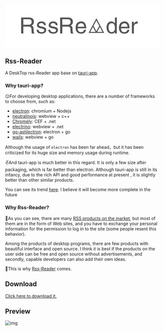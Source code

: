 ![img](./img/logo.png)

## Rss-Reader

A DeskTop rss-Reader app base on [tauri-app](https://github.com/tauri-apps/tauri).

### Why tauri-app?

😕For developing desktop applications, there are a number of frameworks to choose from, such as:

- [electron](https://github.com/electron/electron): chromium + Nodejs
- [neutralinojs](https://github.com/neutralinojs/neutralinojs): webview + c++
- [Chromely](https://github.com/chromelyapps/Chromely): CEF + .net
- [electrino](https://github.com/pojala/electrino): webview + .net
- [go-astilectron](https://github.com/asticode/go-astilectron): electron + go
- [wails](https://github.com/wailsapp/wails): webview + go

Although the usage of `electron` has been far ahead，but it has been criticized for its huge size and memory usage during runtime.

✌And tauri-app is much better in this regard. It is only a few size after packaging, which is far better than electron. Although tauri-app is still in its infancy, due to the rich API and good performance at present , it is slightly better than other similar products.

You can see its trend [here](https://risingstars.js.org/2021/en). I believe it will become more complete in the future

### Why Rss-Reader?

🤔As you can see, there are many [RSS products on the market](https://zapier.com/blog/best-rss-feed-reader-apps/#inoreader), but most of them are in the form of Web sites, and you have to exchange your personal information for the permission to log in to the site (some people resent this behavior).

Among the products of desktop programs, there are few products with beautiful interface and open source. I think it is best if the products on the user side can be free and open source without advertisements, and secondly, capable developers can also add their own ideas.

🎉This is why [Rss-Reader](https://github.com/peterroe/Rss-Reade) comes.

## Download

[Click here to download it.](https://github.com/peterroe/Rss-Reader/releases)

## Preview

![img](./img/demo.gif)
